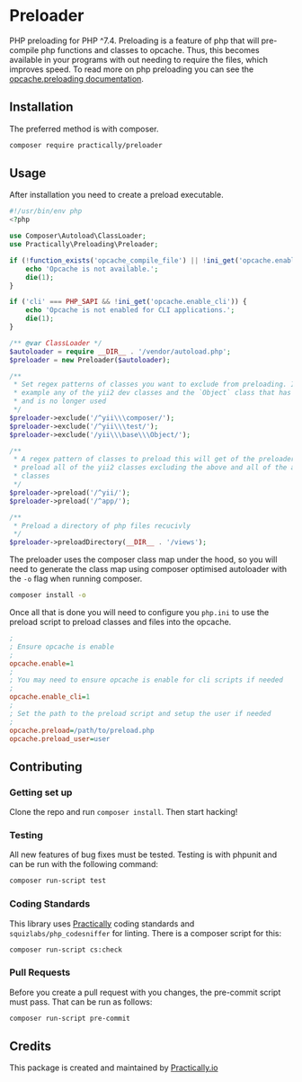 # Preloader

PHP preloading for PHP ^7.4. Preloading is a feature of php that will pre-compile php functions and classes to opcache. Thus, this becomes available in your
programs with out needing to require the files, which improves speed. To read more on php preloading you can see the [opcache.preloading
documentation](https://www.php.net/manual/en/opcache.preloading.php).

## Installation

The preferred method is with composer.

```bash
composer require practically/preloader
```

## Usage

After installation you need to create a preload executable.

```php
#!/usr/bin/env php
<?php

use Composer\Autoload\ClassLoader;
use Practically\Preloading\Preloader;

if (!function_exists('opcache_compile_file') || !ini_get('opcache.enable')) {
    echo 'Opcache is not available.';
    die(1);
}

if ('cli' === PHP_SAPI && !ini_get('opcache.enable_cli')) {
    echo 'Opcache is not enabled for CLI applications.';
    die(1);
}

/** @var ClassLoader */
$autoloader = require __DIR__ . '/vendor/autoload.php';
$preloader = new Preloader($autoloader);

/**
 * Set regex patterns of classes you want to exclude from preloading. In this
 * example any of the yii2 dev classes and the `Object` class that has been removed
 * and is no longer used
 */
$preloader->exclude('/^yii\\\composer/');
$preloader->exclude('/^yii\\\test/');
$preloader->exclude('/yii\\\base\\\Object/');

/**
 * A regex pattern of classes to preload this will get of the preloader and
 * preload all of the yii2 classes excluding the above and all of the app
 * classes
 */
$preloader->preload('/^yii/');
$preloader->preload('/^app/');

/**
 * Preload a directory of php files recucivly
 */
$preloader->preloadDirectory(__DIR__ . '/views');
```

The preloader uses the composer class map under the hood, so you will need to
generate the class map using composer optimised autoloader with the `-o` flag
when running composer.

```bash
composer install -o
```

Once all that is done you will need to configure you `php.ini` to use the
preload script to preload classes and files into the opcache.

```ini
;
; Ensure opcache is enable
;
opcache.enable=1
;
; You may need to ensure opcache is enable for cli scripts if needed
;
opcache.enable_cli=1
;
; Set the path to the preload script and setup the user if needed
;
opcache.preload=/path/to/preload.php
opcache.preload_user=user
```

## Contributing

### Getting set up

Clone the repo and run `composer install`.
Then start hacking!

### Testing

All new features of bug fixes must be tested. Testing is with phpunit and can
be run with the following command:

```bash
composer run-script test
```

### Coding Standards

This library uses [Practically](https://practically.io/) coding standards and `squizlabs/php_codesniffer`
for linting. There is a composer script for this:

```bash
composer run-script cs:check
```

### Pull Requests

Before you create a pull request with you changes, the pre-commit script must
pass. That can be run as follows:

```bash
composer run-script pre-commit
```

## Credits

This package is created and maintained by [Practically.io](https://practically.io/)
